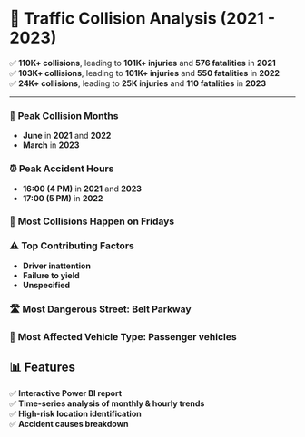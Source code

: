 # 🚦 Traffic Collision Analysis (2021 - 2023)

✅ **110K+ collisions**, leading to **101K+ injuries** and **576 fatalities** in **2021**  
✅ **103K+ collisions**, leading to **101K+ injuries** and **550 fatalities** in **2022**  
✅ **24K+ collisions**, leading to **25K injuries** and **110 fatalities** in **2023**  

---

### 📅 **Peak Collision Months**  
- **June** in **2021** and **2022**  
- **March** in **2023**  

### ⏰ **Peak Accident Hours**  
- **16:00 (4 PM)** in **2021** and **2023**  
- **17:00 (5 PM)** in **2022**  

### 📆 **Most Collisions Happen on Fridays**  

### ⚠️ **Top Contributing Factors**  
- **Driver inattention**  
- **Failure to yield**  
- **Unspecified**  

### 🛣️ **Most Dangerous Street:** **Belt Parkway**  

### 🚗 **Most Affected Vehicle Type:** **Passenger vehicles**  

## 📊 Features
✅ **Interactive Power BI report**  
✅ **Time-series analysis of monthly & hourly trends**  
✅ **High-risk location identification**  
✅ **Accident causes breakdown** 
